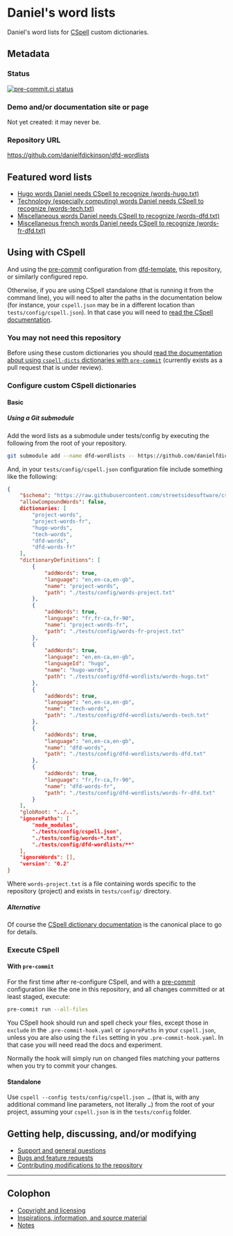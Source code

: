 # Daniel's word lists

Daniel's word lists for [CSpell][cspell] custom dictionaries.

## Metadata

### Status

[![pre-commit.ci
status](https://results.pre-commit.ci/badge/github/danielfdickinson/dfd-wordlists/main.svg)](https://results.pre-commit.ci/latest/github/danielfdickinson/dfd-wordlists/main)

### Demo and/or documentation site or page

Not yet created: it may never be.

### Repository URL

<https://github.com/danielfdickinson/dfd-wordlists>

## Featured word lists

* [Hugo words Daniel needs CSpell to recognize (words-hugo.txt)](words-hugo.txt)
* [Technology (especially computing) words Daniel needs CSpell to recognize
(words-tech.txt)](words-tech.txt)
* [Miscellaneous words Daniel needs CSpell to recognize
(words-dfd.txt)](words-dfd.txt)
* [Miscellaneous french words Daniel needs CSpell to recognize
(words-fr-dfd.txt)](words-fr-dfd.txt)

## Using with CSpell

And using the [pre-commit][precommit] configuration from
[dfd-template][dfdtemplate], this repository, or similarly configured repo.

Otherwise, if you are using CSpell standalone (that is running it
from the command line), you will need to alter the paths in the documentation
below (for instance, your `cspell.json` may be in a different location than
`tests/config/cspell.json`). In that case you will need to [read the CSpell
documentation][cspell].

### You may not need this repository

Before using these custom dictionaries you should [read the documentation about
using `cspell-dicts` dictionaries with `pre-commit`][cspell-extra] (currently
exists as a pull request that is under review).

### Configure custom CSpell dictionaries

#### Basic

##### Using a Git submodule

Add the word lists as a submodule under tests/config by executing the
following from the root of your repository.

``` bash
git submodule add --name dfd-wordlists -- https://github.com/danielfdickinson/dfd-wordlists tests/config/dfd-wordlists
```

And, in your `tests/config/cspell.json` configuration file include something
like the following:

``` json
{
	"$schema": "https://raw.githubusercontent.com/streetsidesoftware/cspell/main/cspell.schema.json",
	"allowCompoundWords": false,
	dictionaries: [
		"project-words",
		"project-words-fr",
		"hugo-words",
		"tech-words",
		"dfd-words",
		"dfd-words-fr"
	],
	"dictionaryDefinitions": [
		{
			"addWords": true,
			"language": "en,en-ca,en-gb",
			"name": "project-words",
			"path": "./tests/config/words-project.txt"
		},
		{
			"addWords": true,
			"language": "fr,fr-ca,fr-90",
			"name": "project-words-fr",
			"path": "./tests/config/words-fr-project.txt"
		},
		{
			"addWords": true,
			"language": "en,en-ca,en-gb",
			"languageId": "hugo",
			"name": "hugo-words",
			"path": "./tests/config/dfd-wordlists/words-hugo.txt"
		},
		{
			"addWords": true,
			"language": "en,en-ca,en-gb",
			"name": "tech-words",
			"path": "./tests/config/dfd-wordlists/words-tech.txt"
		},
		{
			"addWords": true,
			"language": "en,en-ca,en-gb",
			"name": "dfd-words",
			"path": "./tests/config/dfd-wordlists/words-dfd.txt"
		},
		{
			"addWords": true,
			"language": "fr,fr-ca,fr-90",
			"name": "dfd-words-fr",
			"path": "./tests/config/dfd-wordlists/words-fr-dfd.txt"
		}
	],
	"globRoot: "../..",
	"ignorePaths": [
		"node_modules",
		"./tests/config/cspell.json",
		"./tests/config/words-*.txt",
		"./tests/config/dfd-wordlists/**"
	],
	"ignoreWords": [],
	"version": "0.2"
}
```

Where `words-project.txt` is a file containing words specific to the
repository (project) and exists in `tests/config/` directory.

##### Alternative

Of course the [CSpell dictionary
documentation](https://cspell.org/docs/dictionaries/) is the canonical place to
go for details.

### Execute CSpell

#### With `pre-commit`

For the first time after re-configure CSpell, and with a [pre-commit][precommit]
configuration like the one in this repository, and all changes committed or at
least staged, execute:

``` bash
pre-commit run --all-files
```

You CSpell hook should run and spell check your files, except those in
`exclude` in the `.pre-commit-hook.yaml` or `ignorePaths` in your `cspell.json`,
unless you are also using the `files` setting in you `.pre-commit-hook.yaml`. In
that case you will need read the docs and experiment.

Normally the hook will simply run on changed files matching your patterns when
you try to commit your changes.

#### Standalone

Use `cspell --config tests/config/cspell.json …` (that is, with any additional
command line parameters, not literally `…`) from the root of your project,
assuming your `cspell.json` is in the `tests/config` folder.

## Getting help, discussing, and/or modifying

* [Support and general questions](docs/SUPPORT.md)
* [Bugs and feature requests](docs/SUPPORT.md)
* [Contributing modifications to the repository](docs/CONTRIBUTING.md)

-------

## Colophon

* [Copyright and licensing](COPYING.md)
* [Inspirations, information, and source material](docs/ACKNOWLEDGEMENTS.md)
* [Notes](docs/README-NOTES.md)

[cspell]: https://cspell.org
[cspell-extra]: https://github.com/danielfdickinson/streetsidesoftware-cspell-cli/blob/document-using-extra-dicts-with-pre-commit/README.md
[dfdtemplate]: https://github.com/danielfdickinson/dfd-template
[precommit]: https://pre-commit.com
